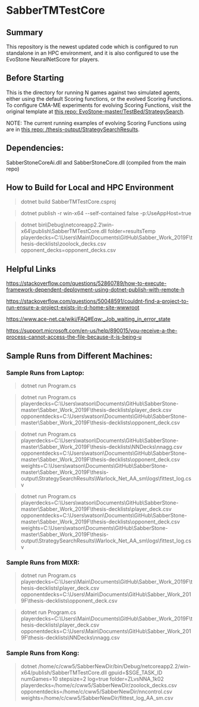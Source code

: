 # SabberTMTestCore

## Summary
This repository is the newest updated code which is configured to run standalone in an HPC environment, and it is also configured to use the EvoStone NeuralNetScore for players. 

## Before Starting
This is the directory for running N games against two simulated agents, either using the default Scoring functions, or the evolved Scoring Functions. To configure CMA-ME experiments for evolving Scoring Functions, visit the original template at [this repo: EvoStone-master/TestBed/StrategySearch](https://github.com/cww5/Sabber_Work_2019F/tree/master/EvoStone-master/TestBed/StrategySearch). 

NOTE: The current running examples of evolving Scoring Functions using are in [this repo: /thesis-output/StrategySearchResults](https://github.com/cww5/Sabber_Work_2019F/tree/master/thesis-output/StrategySearchResults).

## Dependencies:

SabberStoneCoreAi.dll and SabberStoneCore.dll (compiled from the main repo)

## How to Build for Local and HPC Environment

>dotnet build SabberTMTestCore.csproj

>dotnet publish -r win-x64 --self-contained false -p:UseAppHost=true

>dotnet bin\Debug\netcoreapp2.2\win-x64\publish\SabberTMTestCore.dll folder=resultsTemp playerdecks=C:\Users\Main\Documents\GitHub\Sabber_Work_2019F\thesis-decklists\zoolock_decks.csv opponent_decks=opponent_decks.csv

## Helpful Links
https://stackoverflow.com/questions/52860789/how-to-execute-framework-dependent-deployment-using-dotnet-publish-with-remote-h

https://stackoverflow.com/questions/50048591/couldnt-find-a-project-to-run-ensure-a-project-exists-in-d-home-site-wwwroot

https://www.ace-net.ca/wiki/FAQ#Eqw:_Job_waiting_in_error_state

https://support.microsoft.com/en-us/help/890015/you-receive-a-the-process-cannot-access-the-file-because-it-is-being-u

## Sample Runs from Different Machines: 

### Sample Runs from Laptop:

>dotnet run Program.cs

>dotnet run Program.cs playerdecks=C:\Users\watson\Documents\GitHub\SabberStone-master\Sabber_Work_2019F\thesis-decklists\player_deck.csv opponentdecks=C:\Users\watson\Documents\GitHub\SabberStone-master\Sabber_Work_2019F\thesis-decklists\opponent_deck.csv

>dotnet run Program.cs playerdecks=C:\Users\watson\Documents\GitHub\SabberStone-master\Sabber_Work_2019F\thesis-decklists\NNDecks\nnagg.csv opponentdecks=C:\Users\watson\Documents\GitHub\SabberStone-master\Sabber_Work_2019F\thesis-decklists\opponent_deck.csv weights=C:\Users\watson\Documents\GitHub\SabberStone-master\Sabber_Work_2019F\thesis-output\StrategySearchResults\Warlock_Net_AA_sm\logs\fittest_log.csv

>dotnet run Program.cs playerdecks=C:\Users\watson\Documents\GitHub\SabberStone-master\Sabber_Work_2019F\thesis-decklists\player_deck.csv opponentdecks=C:\Users\watson\Documents\GitHub\SabberStone-master\Sabber_Work_2019F\thesis-decklists\opponent_deck.csv weights=C:\Users\watson\Documents\GitHub\SabberStone-master\Sabber_Work_2019F\thesis-output\StrategySearchResults\Warlock_Net_AA_sm\logs\fittest_log.csv


### Sample Runs from MIXR:

>dotnet run Program.cs playerdecks=C:\Users\Main\Documents\GitHub\Sabber_Work_2019F\thesis-decklists\player_deck.csv opponentdecks=C:\Users\Main\Documents\GitHub\Sabber_Work_2019F\thesis-decklists\opponent_deck.csv

>dotnet run Program.cs playerdecks=C:\Users\Main\Documents\GitHub\Sabber_Work_2019F\thesis-decklists\player_deck.csv opponentdecks=C:\Users\Main\Documents\GitHub\Sabber_Work_2019F\thesis-decklists\NNDecks\nnagg.csv

### Sample Runs from Kong:

>dotnet /home/c/cww5/SabberNewDir/bin/Debug/netcoreapp2.2/win-x64/publish/SabberTMTestCore.dll gpuid=$SGE_TASK_ID numGames=10 stepsize=2 log=true folder=ZLvsNNA_1k02 playerdecks=/home/c/cww5/SabberNewDir/zoolock_decks.csv opponentdecks=/home/c/cww5/SabberNewDir/nncontrol.csv weights=/home/c/cww5/SabberNewDir/fittest_log_AA_sm.csv

